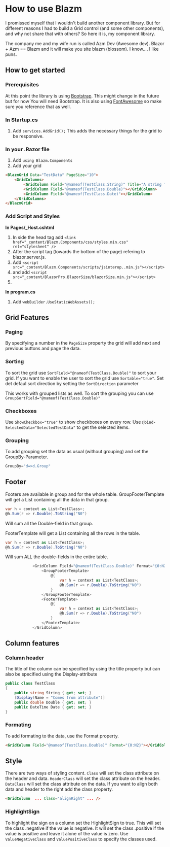 # How to use Blazm

I promissed myself that I wouldn't build another component library.
But for different reasons I had to build a Grid control (and some other components), and why not share that with others?
So here it is, my component library.

The company me and my wife run is called Azm Dev (Awesome dev).
Blazor + Azm == Blazm and it will make you site blazm (blossom).
I know.... I like puns.

## How to get started 
### Prerequisites
At this point the library is using [Bootstrap](https://getbootstrap.com/).
This might change in the future but for now You will need Bootstrap.
It is also using [FontAwesome](https://fontawesome.com/) so make sure you reference that as well.

### In Startup.cs

1. Add ```services.AddGrid();```
This adds the necessary things for the grid to be responsive.

### In your .Razor file

1. Add ```using Blazm.Components```
2. Add your grid

``` html
<BlazmGrid Data="TestData" PageSize="10">
    <GridColumns>
        <GridColumn Field="@nameof(TestClass.String)" Title="A string from property"></GridColumn>
        <GridColumn Field="@nameof(TestClass.Double)"></GridColumn>
        <GridColumn Field="@nameof(TestClass.Date)"></GridColumn>
    </GridColumns>
</BlazmGrid>
```

### Add Script and Styles
**In Pages/_Host.cshtml**
1. In side the head tag add ``` <link href="_content/Blazm.Components/css/styles.min.css" rel="stylesheet" /> ```
2. After the script tag (towards the bottom of the page) refering to blazor.server.js.
3. Add ```<script src="_content/Blazm.Components/scripts/jsinterop..min.js"></script> ```
4. and add ```<script src="_content/BlazorPro.BlazorSize/blazorSize.min.js"></script>```
5. 

**In program.cs**
1. Add ```webBuilder.UseStaticWebAssets();```

## Grid Features

### Paging

By specifying a number in the ``` PageSize ``` property the grid will add next and previous buttons and page the data.


### Sorting

To sort the grid use 
```SortField="@nameof(TestClass.Double)"``` to sort your grid.
If you want to enable the user to sort the grid use ``` Sortable="true" ```.
Set det defaul sort direction by setting the ```SortDirection``` parameter

This works with grouped lists as well.
To sort the grouping you can use ```GroupSortField="@nameof(TestClass.Double)"```

### Checkboxes

Use ```ShowCheckbox="true"``` to show checkboxes on every row.
Use ```@bind-SelectedData="SelectedTestData"``` to get the selected items.

### Grouping
To add grouping set the data as usual (without grouping) and set the GroupBy-Parameter.

``` csharp
GroupBy="d=>d.Group" 
``` 

## Footer

Footers are available in group and for the whole table.
GroupFooterTemplate will get a List<T> containing all the data in that group.

``` csharp
var h = context as List<TestClass>;
@h.Sum(r => r.Double).ToString("N0")
```
Will sum all the Double-field in that group.

FooterTemplate will get a List<T> containing all the rows in the table.

``` csharp
var h = context as List<TestClass>;
@h.Sum(r => r.Double).ToString("N0")
```

Will sum ALL the double-fields in the entire table.

``` csharp
            <GridColumn Field="@nameof(TestClass.Double)" Format="{0:N2}">
                <GroupFooterTemplate>
                    @{
                        var h = context as List<TestClass>;
                        @h.Sum(r => r.Double).ToString("N0")
                    }
                </GroupFooterTemplate>
                <FooterTemplate>
                    @{
                        var h = context as List<TestClass>;
                        @h.Sum(r => r.Double).ToString("N0")
                    }
                </FooterTemplate>
            </GridColumn>
```

## Column features

### Column header

The title of the column can be specified by using the title property but can also be specified using the Display-attribute
``` csharp
public class TestClass
{
    public string String { get; set; }
    [Display(Name = "Comes from attribute")]
    public double Double { get; set; }
    public DateTime Date { get; set; }
}
```

### Formating

To add formating to the data, use the Format property.

``` html
<GridColumn Field="@nameof(TestClass.Double)" Format="{0:N2}"></GridColumn>
```

## Style
There are two ways of styling content.
```Class``` will set the class attribute on the header and data.
```HeaderClass``` will set the class attribute on the header.
```DataClass``` will set the class attribute on the data.
If you want to align both data and header to the right add the class property.

``` html
<GridColumn  ... Class="alignRight" ... />
```

### HighlightSign

To highlight the sign on a column set the HighlightSign to true.
This will set the class .negative if the value is negative.
It will set the class .positive if the value is positive and leave it alone of the value is zero.
Use ```ValueNegativeClass``` and ```ValuePositiveClass``` to specify the classes used.


